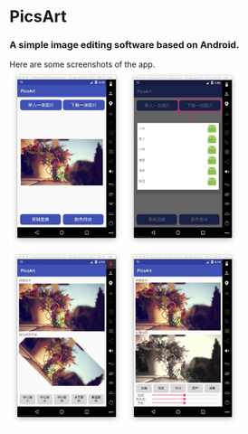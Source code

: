 # PicsArt
### A simple image editing software based on Android.</br>
Here are some screenshots of the app.</br>
<img src="https://github.com/Jav-Xu/PicsArt/blob/master/screenshots/1.jpg" width="40%" height="40%">
<img src="https://github.com/Jav-Xu/PicsArt/blob/master/screenshots/2.jpg" width="40%" height="40%"></br>
<img src="https://github.com/Jav-Xu/PicsArt/blob/master/screenshots/3.jpg" width="40%" height="40%">
<img src="https://github.com/Jav-Xu/PicsArt/blob/master/screenshots/4.jpg" width="40%" height="40%">

